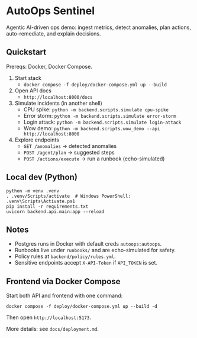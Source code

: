 # AutoOps Sentinel

Agentic AI-driven ops demo: ingest metrics, detect anomalies, plan actions, auto-remediate, and explain decisions.

## Quickstart

Prereqs: Docker, Docker Compose.

1. Start stack
   - `docker compose -f deploy/docker-compose.yml up --build`
2. Open API docs
   - `http://localhost:8000/docs`
3. Simulate incidents (in another shell)
   - CPU spike: `python -m backend.scripts.simulate cpu-spike`
   - Error storm: `python -m backend.scripts.simulate error-storm`
   - Login attack: `python -m backend.scripts.simulate login-attack`
   - Wow demo: `python -m backend.scripts.wow_demo --api http://localhost:8000`
4. Explore endpoints
   - `GET /anomalies` → detected anomalies
   - `POST /agent/plan` → suggested steps
   - `POST /actions/execute` → run a runbook (echo-simulated)

## Local dev (Python)

```
python -m venv .venv
. .venv/Scripts/activate  # Windows PowerShell: .venv\Scripts\Activate.ps1
pip install -r requirements.txt
uvicorn backend.api.main:app --reload
```

## Notes
- Postgres runs in Docker with default creds `autoops:autoops`.
- Runbooks live under `runbooks/` and are echo-simulated for safety.
- Policy rules at `backend/policy/rules.yml`.
- Sensitive endpoints accept `X-API-Token` if `API_TOKEN` is set.

## Frontend via Docker Compose

Start both API and frontend with one command:

```
docker compose -f deploy/docker-compose.yml up --build -d
```

Then open `http://localhost:5173`.

More details: see `docs/deployment.md`.
